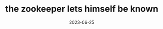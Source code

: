 ---
title: "the zookeeper lets himself be known"
date: 2023-06-25
type: fragment
tags:
  - fragment
---